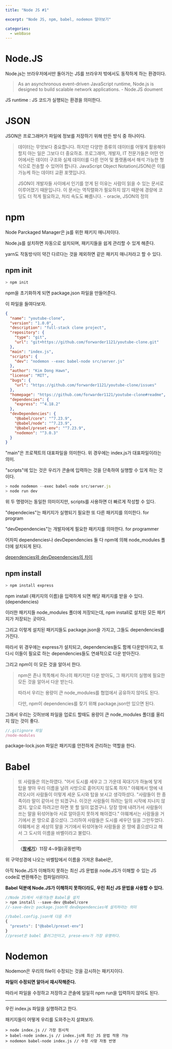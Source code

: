 ```yaml
---
title: "Node JS #1"

excerpt: "Node JS, npm, babel, nodemon 알아보기"

categories:
  - webBase
---
```


# Node.JS

Node.js는 브라우저에서만 돌아가는 JS를 브라우저 밖에서도 동작하게 하는 환경이다.

> As an asynchronous event-driven JavaScript runtime, Node.js is designed to build scalable network applications. - Node.JS doument

JS runtime : JS 코드가 실행되는 환경을 의미한다.

# JSON

JSON은 프로그래머가 파일에 정보를 저장하기 위해 만든 방식 중 하나이다.

> 데이터는 무엇보다 중요합니다. 하지만 다양한 종류의 데이터를 어떻게 활용해야 할지 아는 일은 그보다 더 중요하죠. 프로그래머, 개발자, IT 전문가들은 어떤 언어에서든 데이터 구조와 실제 데이터를 다른 언어 및 플랫폼에서 해석 가능한 형식으로 전송할 수 있어야 합니다. JavaScript Object Notation(JSON)은 이를 가능케 하는 데이터 교환 포맷입니다.
>
> JSON이 개발자들 사이에서 인기를 얻게 된 이유는 사람이 읽을 수 있는 문서로 이루어졌기 때문입니다. 이 문서는 역직렬화가 필요하지 않기 때문에 경량에 코딩도 더 적게 필요하고, 처리 속도도 빠릅니다. - oracle, JSON의 정의

# npm

Node Parckaged Manager은 js를 위한 패키지 매니저이다.

Node.js를 설치하면 자동으로 설치되며, 패키지들을 쉽게 관리할 수 있게 해준다.

yarn도 작동방식이 약간 다르다는 것을 제외하면 같은 패키지 매니저라고 할 수 있다.

## npm init

```js
> npm init
```

npm을 초기화하게 되면 package.json 파일을 만들어준다.

이 파일을 들여다보자.

```json
{
  "name": "youtube-clone",
  "version": "1.0.0",
  "description": "full-stack clone project",
  "repository": {
    "type": "git",
    "url": "git+https://github.com/forwarder1121/youtube-clone.git"
  },
  "main": "index.js",
  "scripts": {
    "dev": "nodemon --exec babel-node src/server.js"
  },
  "author": "Kim Dong Hawn",
  "license": "MIT",
  "bugs": {
    "url": "https://github.com/forwarder1121/youtube-clone/issues"
  },
  "homepage": "https://github.com/forwarder1121/youtube-clone#readme",
  "dependencies": {
    "express": "^4.18.2"
  },
  "devDependencies": {
    "@babel/core": "^7.23.9",
    "@babel/node": "^7.23.9",
    "@babel/preset-env": "^7.23.9",
    "nodemon": "^3.0.3"
  }
}
```

"main"은 프로젝트의 대표파일을 의미한다. 위 경우에는 index.js가 대표파일이라는 의미.

"scripts"에 있는 것은 우리가 콘솔에 입력하는 것을 단축하여 실행할 수 있게 하는 것이다.

```js
> node nodemon --exec babel-node src/server.js
> node run dev
```

위 두 명령어는 동일한 의미이지만, scripts를 사용하면 더 빠르게 작성할 수 있다.

"dependecies"는 패키지가 실행되기 필요한 또 다른 패키지를 의미한다. for program

"devDependencies"는 개발자에게 필요한 패키지를 의마한다. for programmer

어차피 dependencies나 devDependencies 둘 다 npm에 의해 node_modules 폴더에 설치되게 된다.

[dependencies와 devDependencies의 차이](https://despiteallthat.tistory.com/207#:~:text=dependencies%EC%9D%98%20%EA%B2%BD%EC%9A%B0%20%EC%95%A0%ED%94%8C%EB%A6%AC%EC%BC%80%EC%9D%B4%EC%85%98%EA%B3%BC,%EC%9A%A9%20%EB%9D%BC%EC%9D%B4%EB%B8%8C%EB%9F%AC%EB%A6%AC%EB%A5%BC%20%EC%84%A4%EC%B9%98%ED%95%A9%EB%8B%88%EB%8B%A4.)

## npm install

```js
> npm install express
```

npm install {패키지의 이름}을 입력하게 되면 해당 패키지를 받을 수 있다. (dependencies)

이러한 패키지들 node_modules 폴더에 저장되는데, npm install로 설치된 모든 패키지가 저장되는 곳이다.

그리고 이렇게 설치된 패키지들도 package.json을 가지고, 그들도 dependencies를 가진다.

따라서 위 경우에는 express가 설치되고, dependencies들도 함께 다운받아지고, 또 다시 이들이 필요로 하는 dependencies들도 연쇄적으로 다운 받아진다.

그리고 npm이 이 모든 것을 알아서 한다.

> npm은 존나 똑똑해서 하나의 패키지만 다운 받아도, 그 패키지의 실행에 필요한 모든 것을 알아서 다운 받는다.
>
> 따라서 우리는 용량이 큰 node_modules를 협업에서 공유하지 않아도 된다.
>
> 다만, npm이 dependencies를 찾기 위해 package.json만 있으면 된다.

그래서 우리는 깃허브에 파일을 업로드 할때도 용량이 큰 node_modules 폴더를 올리지 않는 것이 좋다.

```js
//.gitignore 파일
/node-modules
```

package-lock.json 파일은 패키지를 안전하게 관리하는 역할을 한다.

# Babel

> 또 사람들은 의논하였다. "어서 도시를 세우고 그 가운데 꼭대기가 하늘에 닿게 탑을 쌓아 우리 이름을 날려 사방으로 흩어지지 않도록 하자."
> 야훼께서 땅에 내려오시어 사람들이 이렇게 세운 도시와 탑을 보시고 생각하셨다.
> "사람들이 한 종족이라 말이 같아서 안 되겠구나. 이것은 사람들이 하려는 일의 시작에 지나지 않겠지. 앞으로 하려고만 하면 못 할 일이 없겠구나. 당장 땅에 내려가서 사람들이 쓰는 말을 뒤섞어놓아 서로 알아듣지 못하게 해야겠다."
> 야훼께서는 사람들을 거기에서 온 땅으로 흩으셨다. 그리하여 사람들은 도시를 세우던 일을 그만두었다. 야훼께서 온 세상의 말을 거기에서 뒤섞어놓아 사람들을 온 땅에 흩으셨다고 해서 그 도시의 이름을 바벨이라고 불렀다.
>
> ---
>
> **〈[창세기](https://namu.wiki/w/창세기)〉11장 4~9절(공동번역)**

위 구약성경에 나오는 바벨탑에서 이름을 가져온 Babel은,

아직 Node.JS가 이해하지 못하는 최신 JS 문법을 node.JS가 이해할 수 있는 JS code로 변환해주는 컴파일러이다.

**Babel 덕분에 Node.JS가 이해하지 못하더라도, 우린 최신 JS 문법을 사용할 수 있다.**

```js
//Node JS에서 사용가능한 Babel을 설치
> npm install --save-dev @babel/core
//-save-dev는 package.json의 devDependencies에 설치하라는 의미

//babel.config.json에 다음 추가
{
  "presets": ["@babel/preset-env"]
}
//preset은 babel 플러그인이고, prese-env가 가장 유명하다.
```

# Nodemon

Nodemon은 우리의 file이 수정되는 것을 감시하는 패키지이다.

**파일이 수정되면 알아서 재시작해준다.**

따라서 파일을 수정하고 저장하고 콘솔에 일일히 npm run을 입력하지 않아도 된다.

---

우린 index.js 파일을 실행하려고 한다.

패키지들이 어떻게 우리를 도와주는지 살펴보자.

```
> node index.js // 가장 원시적
> babel-node index.js // index.js에 최신 JS 문법 적용 가능
> nodemon babel-node index.js // 수정 사항 자동 반영
```
